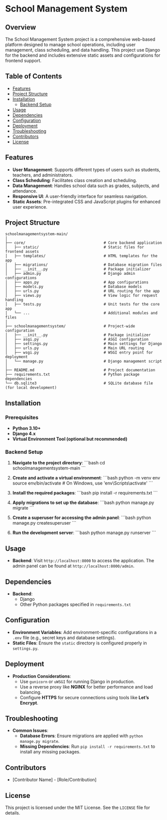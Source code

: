 
# School Management System

## Overview

The School Management System project is a comprehensive web-based platform designed to manage school operations, including user management, class scheduling, and data handling. This project use Django for the backend and includes extensive static assets and configurations for frontend support.

## Table of Contents

- [Features](#features)
- [Project Structure](#project-structure)
- [Installation](#installation)
  - [Backend Setup](#backend-setup)
- [Usage](#usage)
- [Dependencies](#dependencies)
- [Configuration](#configuration)
- [Deployment](#deployment)
- [Troubleshooting](#troubleshooting)
- [Contributors](#contributors)
- [License](#license)

## Features

- **User Management**: Supports different types of users such as students, teachers, and administrators.
- **Class Scheduling**: Facilitates class creation and scheduling.
- **Data Management**: Handles school data such as grades, subjects, and attendance.
- **Responsive UI**: A user-friendly interface for seamless navigation.
- **Static Assets**: Pre-integrated CSS and JavaScript plugins for enhanced user experience.

## Project Structure

```
schoolmanagementsystem-main/
│
├── core/                                   # Core backend application
│   ├── static/                             # Static files for frontend assets
│   ├── templates/                          # HTML templates for the app
│   ├── migrations/                         # Database migration files
│   ├── __init__.py                         # Package initializer
│   ├── admin.py                            # Django admin configurations
│   ├── apps.py                             # App configurations
│   ├── models.py                           # Database models
│   ├── urls.py                             # URL routing for the app
│   ├── views.py                            # View logic for request handling
│   ├── tests.py                            # Unit tests for the core app
│   └── ...                                 # Additional modules and files
│
├── schoolmanagementsystem/                 # Project-wide configuration
│   ├── __init__.py                         # Package initializer
│   ├── asgi.py                             # ASGI configuration
│   ├── settings.py                         # Main settings for Django
│   ├── urls.py                             # Main URL routing
│   ├── wsgi.py                             # WSGI entry point for deployment
│   └── manage.py                           # Django management script
│
├── README.md                               # Project documentation
├── requirements.txt                        # Python package dependencies
└── db.sqlite3                              # SQLite database file (for local development)
```

## Installation

### Prerequisites
- **Python 3.10+**
- **Django 4.x**
- **Virtual Environment Tool (optional but recommended)**

### Backend Setup

1. **Navigate to the project directory**:
   \`\`\`bash
   cd schoolmanagementsystem-main
   \`\`\`

2. **Create and activate a virtual environment**:
   \`\`\`bash
   python -m venv env
   source env/bin/activate  # On Windows, use 'env\Scripts\activate'
   \`\`\`

3. **Install the required packages**:
   \`\`\`bash
   pip install -r requirements.txt
   \`\`\`

4. **Apply migrations to set up the database**:
   \`\`\`bash
   python manage.py migrate
   \`\`\`

5. **Create a superuser for accessing the admin panel**:
   \`\`\`bash
   python manage.py createsuperuser
   \`\`\`

6. **Run the development server**:
   \`\`\`bash
   python manage.py runserver
   \`\`\`

## Usage

- **Backend**: Visit `http://localhost:8000` to access the application. The admin panel can be found at `http://localhost:8000/admin`.

## Dependencies

- **Backend**:
  - Django
  - Other Python packages specified in `requirements.txt`

## Configuration

- **Environment Variables**: Add environment-specific configurations in a `.env` file (e.g., secret keys and database settings).
- **Static Files**: Ensure the `static` directory is configured properly in `settings.py`.

## Deployment

- **Production Considerations**:
  - Use `gunicorn` or `uWSGI` for running Django in production.
  - Use a reverse proxy like **NGINX** for better performance and load balancing.
  - Configure **HTTPS** for secure connections using tools like **Let’s Encrypt**.

## Troubleshooting

- **Common Issues**:
  - **Database Errors**: Ensure migrations are applied with `python manage.py migrate`.
  - **Missing Dependencies**: Run `pip install -r requirements.txt` to install any missing packages.

## Contributors

- [Contributor Name] - [Role/Contribution]

## License

This project is licensed under the MIT License. See the `LICENSE` file for details.
